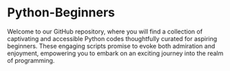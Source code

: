 # Python-Beginners
Welcome to our GitHub repository, where you will find a collection of captivating and accessible Python codes thoughtfully curated for aspiring beginners. These engaging scripts promise to evoke both admiration and enjoyment, empowering you to embark on an exciting journey into the realm of programming.
